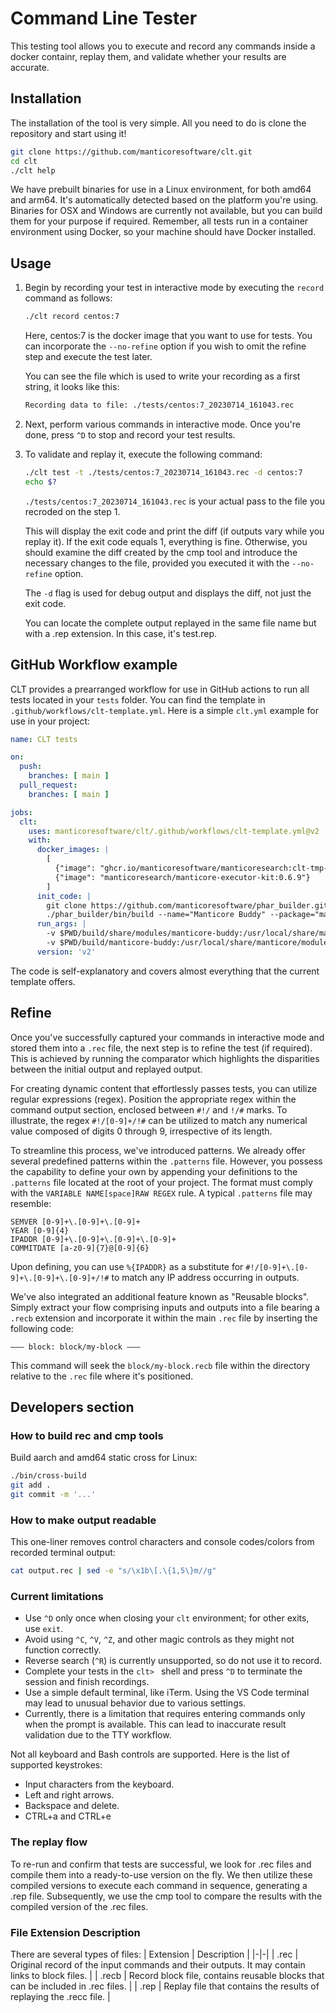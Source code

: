 # Command Line Tester

This testing tool allows you to execute and record any commands inside a docker containr, replay them, and validate whether your results are accurate.

## Installation

The installation of the tool is very simple. All you need to do is clone the repository and start using it!

```bash
git clone https://github.com/manticoresoftware/clt.git
cd clt
./clt help
```

We have prebuilt binaries for use in a Linux environment, for both amd64 and arm64. It's automatically detected based on the platform you're using. Binaries for OSX and Windows are currently not available, but you can build them for your purpose if required. Remember, all tests run in a container environment using Docker, so your machine should have Docker installed.

## Usage

1. Begin by recording your test in interactive mode by executing the `record` command as follows:

	```bash
	./clt record centos:7
	```

	Here, centos:7 is the docker image that you want to use for tests. You can incorporate the `--no-refine` option if you wish to omit the refine step and execute the test later.

	You can see the file which is used to write your recording as a first string, it looks like this:

	```bash
	Recording data to file: ./tests/centos:7_20230714_161043.rec
	```

2. Next, perform various commands in interactive mode. Once you're done, press `^D` to stop and record your test results.

3. To validate and replay it, execute the following command:

	```bash
	./clt test -t ./tests/centos:7_20230714_161043.rec -d centos:7
	echo $?
	```

	`./tests/centos:7_20230714_161043.rec` is your actual pass to the file you recroded on the step 1.

	This will display the exit code and print the diff (if outputs vary while you replay it). If the exit code equals 1, everything is fine. Otherwise, you should examine the diff created by the cmp tool and introduce the necessary changes to the file, provided you executed it with the `--no-refine` option.

	The `-d` flag is used for debug output and displays the diff, not just the exit code.

	You can locate the complete output replayed in the same file name but with a .rep extension. In this case, it's test.rep.

## GitHub Workflow example

CLT provides a prearranged workflow for use in GitHub actions to run all tests located in your `tests` folder. You can find the template in `.github/workflows/clt-template.yml`. Here is a simple `clt.yml` example for use in your project:

```yaml
name: CLT tests

on:
  push:
    branches: [ main ]
  pull_request:
    branches: [ main ]

jobs:
  clt:
    uses: manticoresoftware/clt/.github/workflows/clt-template.yml@v2
    with:
      docker_images: |
        [
          {"image": "ghcr.io/manticoresoftware/manticoresearch:clt-tmp-47146bd"},
          {"image": "manticoresearch/manticore-executor-kit:0.6.9"}
        ]
      init_code: |
        git clone https://github.com/manticoresoftware/phar_builder.git
        ./phar_builder/bin/build --name="Manticore Buddy" --package="manticore-buddy"
      run_args: |
        -v $PWD/build/share/modules/manticore-buddy:/usr/local/share/manticore/modules/manticore-buddy
        -v $PWD/build/manticore-buddy:/usr/local/share/manticore/modules/manticore-buddy/bin/manticore-buddy
      version: 'v2'
```

The code is self-explanatory and covers almost everything that the current template offers.

## Refine

Once you've successfully captured your commands in interactive mode and stored them into a `.rec` file, the next step is to refine the test (if required). This is achieved by running the comparator which highlights the disparities between the initial output and replayed output.

For creating dynamic content that effortlessly passes tests, you can utilize regular expressions (regex). Position the appropriate regex within the command output section, enclosed between `#!/` and `!/#` marks. To illustrate, the regex `#!/[0-9]+/!#` can be utilized to match any numerical value composed of digits 0 through 9, irrespective of its length.

To streamline this process, we've introduced patterns. We already offer several predefined patterns within the `.patterns` file. However, you possess the capability to define your own by appending your definitions to the `.patterns` file located at the root of your project. The format must comply with the `VARIABLE NAME[space]RAW REGEX` rule. A typical `.patterns` file may resemble:

```text
SEMVER [0-9]+\.[0-9]+\.[0-9]+
YEAR [0-9]{4}
IPADDR [0-9]+\.[0-9]+\.[0-9]+\.[0-9]+
COMMITDATE [a-z0-9]{7}@[0-9]{6}
```

Upon defining, you can use `%{IPADDR}` as a substitute for `#!/[0-9]+\.[0-9]+\.[0-9]+\.[0-9]+/!#` to match any IP address occurring in outputs.

We've also integrated an additional feature known as "Reusable blocks". Simply extract your flow comprising inputs and outputs into a file bearing a `.recb` extension and incorporate it within the main `.rec` file by inserting the following code:

```text
––– block: block/my-block –––
```

This command will seek the `block/my-block.recb` file within the directory relative to the `.rec` file where it's positioned.

## Developers section

### How to build rec and cmp tools

Build aarch and amd64 static cross for Linux:

```bash
./bin/cross-build
git add .
git commit -m '...'
```

### How to make output readable

This one-liner removes control characters and console codes/colors from recorded terminal output:

```bash
cat output.rec | sed -e "s/\x1b\[.\{1,5\}m//g"
```

### Current limitations

- Use `^D` only once when closing your `clt` environment; for other exits, use `exit`.
- Avoid using `^C`, `^V`, `^Z`, and other magic controls as they might not function correctly.
- Reverse search (`^R`) is currently unsupported, so do not use it to record.
- Complete your tests in the `clt> ` shell and press `^D` to terminate the session and finish recordings.
- Use a simple default terminal, like iTerm. Using the VS Code terminal may lead to unusual behavior due to various settings.
- Currently, there is a limitation that requires entering commands only when the prompt is available. This can lead to inaccurate result validation due to the TTY workflow.

Not all keyboard and Bash controls are supported. Here is the list of supported keystrokes:

- Input characters from the keyboard.
- Left and right arrows.
- Backspace and delete.
- CTRL+a and CTRL+e

### The replay flow

To re-run and confirm that tests are successful, we look for .rec files and compile them into a ready-to-use version on the fly. We then utilize these compiled versions to execute each command in sequence, generating a .rep file. Subsequently, we use the cmp tool to compare the results with the compiled version of the .rec files.

### File Extension Description

There are several types of files:
| Extension | Description |
|-|-|
| .rec | Original record of the input commands and their outputs. It may contain links to block files. |
| .recb | Record block file, contains reusable blocks that can be included in .rec files. |
| .rep | Replay file that contains the results of replaying the .recc file. |

